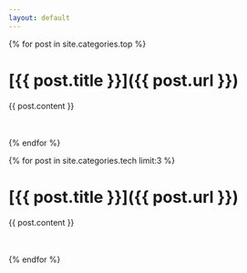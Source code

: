 ```yaml
---
layout: default
---
```


{% for post in site.categories.top %}

# [{{ post.title }}]({{ post.url }})

{{ post.content }}

<br/>
<br/>
{% endfor %}


{% for post in site.categories.tech limit:3 %}

# [{{ post.title }}]({{ post.url }})

{{ post.content }}

<br/>
<br/>
{% endfor %}

